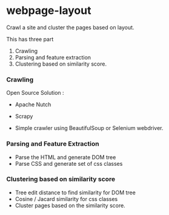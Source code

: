 # webpage-layout

Crawl a site and cluster the pages based on layout.

This has three part

1. Crawling
2. Parsing and feature extraction
3. Clustering based on similarity score.


### Crawling

Open Source Solution :
- Apache Nutch
- Scrapy

- Simple crawler using BeautifulSoup or Selenium webdriver.


### Parsing and Feature Extraction

- Parse the HTML and generate DOM tree
- Parse CSS and generate set of css classes

### Clustering based on similarity score

- Tree edit distance to find similarity for DOM tree
- Cosine / Jacard similarity for css classes
- Cluster pages based on the similarity score.
